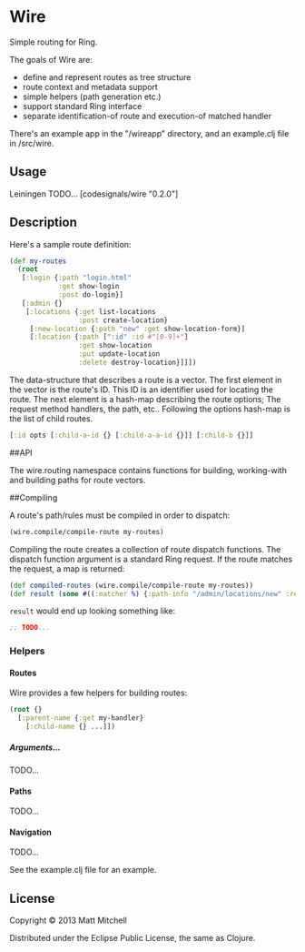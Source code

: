# Wire

Simple routing for Ring.

The goals of Wire are:

  * define and represent routes as tree structure
  * route context and metadata support
  * simple helpers (path generation etc.)
  * support standard Ring interface
  * separate identification-of route and execution-of matched handler

There's an example app in the "/wireapp" directory, and an example.clj file in /src/wire.

## Usage
Leiningen TODO...
[codesignals/wire "0.2.0"]

## Description

Here's a sample route definition:

```clojure
(def my-routes
  (root
   [:login {:path "login.html"
            :get show-login
            :post do-login}]
   [:admin {}
    [:locations {:get list-locations
                 :post create-location}
     [:new-location {:path "new" :get show-location-form}]
     [:location {:path [":id" :id #"[0-9]+"]
                 :get show-location
                 :put update-location
                 :delete destroy-location}]]])
```

The data-structure that describes a route is a vector. The first element in the vector is the route's ID. This ID is an identifier used for locating the route. The next element is a hash-map describing the route options; The request method handlers, the path, etc.. Following the options hash-map is the list of child routes.

```clojure
[:id opts [:child-a-id {} [:child-a-a-id {}]] [:child-b {}]]
```

##API

The wire.routing namespace contains functions for building, working-with and building paths for route vectors.

##Compiling

A route's path/rules must be compiled in order to dispatch:

```clojure
(wire.compile/compile-route my-routes)
```

Compiling the route creates a collection of route dispatch functions. The dispatch function argument is a standard Ring request.
If the route matches the request, a map is returned:

```clojure
(def compiled-routes (wire.compile/compile-route my-routes))
(def result (some #((:matcher %) {:path-info "/admin/locations/new" :request-method :get}) compiled-routes))
```

`result` would end up looking something like:

```clojure
;; TODO...
```

### Helpers

#### Routes
Wire provides a few helpers for building routes:

```clojure
(root {}
  [:parent-name {:get my-handler}
    [:child-name {} ...]])
```

##### Arguments...
TODO...

#### Paths
TODO...

#### Navigation
TODO...

See the example.clj file for an example.

## License

Copyright © 2013 Matt Mitchell

Distributed under the Eclipse Public License, the same as Clojure.
